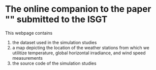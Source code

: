 # The online companion to the paper "" submitted to the ISGT 

This webpage contains 
1. the dataset used in the simulation studies
2. a map depicting the location of the weather stations from which we utilitize temperature, global horizontal irradiance, and wind speed measurements
3. the source code of the simulation studies


